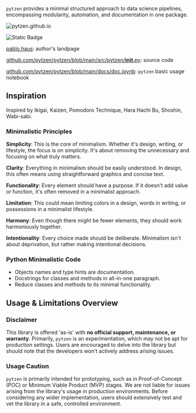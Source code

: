 <link rel="stylesheet" href="https://pablo.haus/styles.css">

`pytzen` provides a minimal structured approach to data science pipelines, encompassing modularity, automation, and documentation in one package.

![pytzen.github.io](https://pablo.haus/concepts/pytzen-github-io.png)

![Static Badge](https://img.shields.io/badge/pytzen-v.0.9.15-white)

[pablo.haus](https://pablo.haus): author's landpage

[github.com/pytzen/pytzen/blob/main/src/pytzen/__init__.py](https://github.com/pytzen/pytzen/blob/main/src/pytzen/__init__.py): source code

[github.com/pytzen/pytzen/blob/main/docs/doc.ipynb](https://github.com/pytzen/pytzen/blob/main/docs/doc.ipynb): `pytzen` basic usage notebook

## Inspiration
Inspired by Ikigai, Kaizen, Pomodoro Technique, Hara Hachi Bu, Shoshin, Wabi-sabi.

### Minimalistic Principles
**Simplicity**: This is the core of minimalism. Whether it's design, writing, or lifestyle, the focus is on simplicity. It's about removing the unnecessary and focusing on what truly matters.

**Clarity**: Everything in minimalism should be easily understood. In design, this often means using straightforward graphics and concise text.

**Functionality**: Every element should have a purpose. If it doesn't add value or function, it's often removed in a minimalist approach.

**Limitation**: This could mean limiting colors in a design, words in writing, or possessions in a minimalist lifestyle.

**Harmony**: Even though there might be fewer elements, they should work harmoniously together.

**Intentionality**: Every choice made should be deliberate. Minimalism isn't about deprivation, but rather making intentional decisions.

### Python Minimalistic Code
- Objects names and type hints are documentation.
- Docstrings for classes and methods in all-in-one paragraph.
- Reduce classes and methods to its minimal functionality.

## Usage & Limitations Overview

### Disclaimer
This library is offered 'as-is' with **no official support, maintenance, or warranty**. Primarily, `pytzen` is an experimentation, which may not be apt for production settings. Users are encouraged to delve into the library but should note that the developers won't actively address arising issues.

### Usage Caution
`pytzen` is primarily intended for prototyping, such as in Proof-of-Concept (POC) or Minimum Viable Product (MVP) stages. We are not liable for issues arising from the library's usage in production environments. Before considering any wider implementation, users should extensively test and vet the library in a safe, controlled environment.

